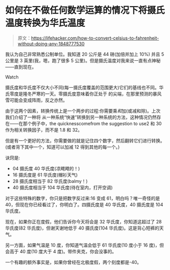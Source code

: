 # 如何在不做任何数学运算的情况下将摄氏温度转换为华氏温度

> 原文：<https://lifehacker.com/how-to-convert-celsius-to-fahrenheit-without-doing-any-1848777530>

我认为自己非常熟悉公制单位。我知道 20 公斤是 44 磅(加倍并加上 10%) 并且 5 公里是 3 英里(我，嗯，跑了很多 5 公里)。但是摄氏温度对我来说一直有点神秘——直到现在。

Watch

摄氏度和华氏度不仅大小不同(每一摄氏度覆盖的范围更大)它们的基线也不同。华氏零度是隆冬严寒的一天。零摄氏度意味着你正处于 的尖端，在那里预测的暴风雪可能会变成阵雨，反之亦然。

由于这两个因素，转换传统上是一个两步的过程:你需要乘*和*加(或减和除)。上次我们介绍了一种将 从一种系统“快速”转换到另一种系统的方法，这种情况仍然存在——在那个例子中，the quicknesscomefrom the suggestion to use2 和 30 作为相关转换因子，而不是 1.8 和 32。

但是有一个更好的方法，你需要做的就是记住四个数字，然后翻转它们进行转换。(或者背下其中一个，知道可以加减 12 得到其他的每一个。)

诀窍是:

*   04 摄氏度 40 华氏度(凉飕飕的！)
*   16 摄氏度是 61 华氏度(帽衫天气)
*   28 摄氏度相当于 82 华氏度(balmy！)
*   40 摄氏度相当于 104 华氏度(待在室内，打开空调)

对于这些特殊的数字，你只是把数字反过来:16 变成 61，明白吗？唯一奇怪的是 40，但现在你已经看过了，你明白了。四摄氏度是 40 华氏度，40 摄氏度是 104 华氏度。

现在，如果你正在度假，他们告诉你今天将会是 32 华氏度，你知道这超过了 28 华氏度(82 华氏度)，但谢天谢地低于 40 摄氏度(104 华氏度)。这是背心短裤的天气。

另一方面，如果气温是 10 度，你知道气温会低于 61 华氏度(10 度小于 16 度)，但会高于 40 度(10 度大于 4 度)。带件夹克，你会没事的。

一个有趣的额外事实是，如果你曾经在北极度假，两个刻度都是-40。